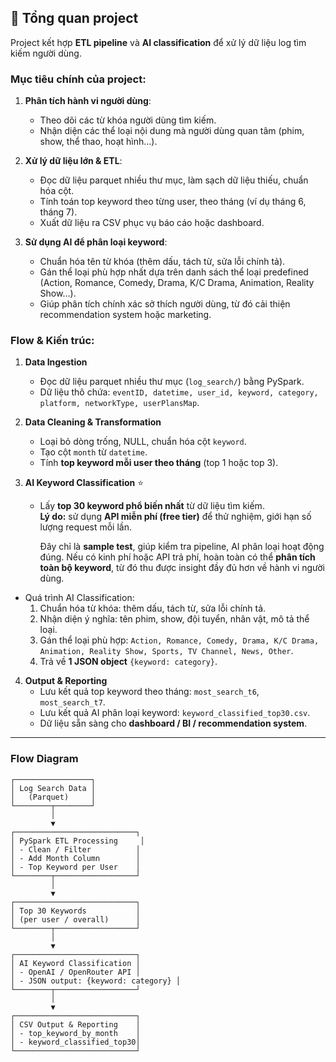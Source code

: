## 📌 Tổng quan project

Project kết hợp **ETL pipeline** và **AI classification** để xử lý dữ liệu log tìm kiếm người dùng.

### Mục tiêu chính của project:

1. **Phân tích hành vi người dùng**:

   - Theo dõi các từ khóa người dùng tìm kiếm.
   - Nhận diện các thể loại nội dung mà người dùng quan tâm (phim, show, thể thao, hoạt hình…).

2. **Xử lý dữ liệu lớn & ETL**:

   - Đọc dữ liệu parquet nhiều thư mục, làm sạch dữ liệu thiếu, chuẩn hóa cột.
   - Tính toán top keyword theo từng user, theo tháng (ví dụ tháng 6, tháng 7).
   - Xuất dữ liệu ra CSV phục vụ báo cáo hoặc dashboard.

3. **Sử dụng AI để phân loại keyword**:
   - Chuẩn hóa tên từ khóa (thêm dấu, tách từ, sửa lỗi chính tả).
   - Gán thể loại phù hợp nhất dựa trên danh sách thể loại predefined (Action, Romance, Comedy, Drama, K/C Drama, Animation, Reality Show…).
   - Giúp phân tích chính xác sở thích người dùng, từ đó cải thiện recommendation system hoặc marketing.

### Flow & Kiến trúc:

1. **Data Ingestion**

   - Đọc dữ liệu parquet nhiều thư mục (`log_search/`) bằng PySpark.
   - Dữ liệu thô chứa: `eventID, datetime, user_id, keyword, category, platform, networkType, userPlansMap`.

2. **Data Cleaning & Transformation**

   - Loại bỏ dòng trống, NULL, chuẩn hóa cột `keyword`.
   - Tạo cột `month` từ `datetime`.
   - Tính **top keyword mỗi user theo tháng** (top 1 hoặc top 3).

3. **AI Keyword Classification** ⭐

   - Lấy **top 30 keyword phổ biến nhất** từ dữ liệu tìm kiếm.  
     **Lý do:** sử dụng **API miễn phí (free tier)** để thử nghiệm, giới hạn số lượng request mỗi lần.

     Đây chỉ là **sample test**, giúp kiểm tra pipeline, AI phân loại hoạt động đúng.
     Nếu có kinh phí hoặc API trả phí, hoàn toàn có thể **phân tích toàn bộ keyword**, từ đó thu được insight đầy đủ hơn về hành vi người dùng.

- Quá trình AI Classification:
  1. Chuẩn hóa từ khóa: thêm dấu, tách từ, sửa lỗi chính tả.
  2. Nhận diện ý nghĩa: tên phim, show, đội tuyển, nhân vật, mô tả thể loại.
  3. Gán thể loại phù hợp: `Action, Romance, Comedy, Drama, K/C Drama, Animation, Reality Show, Sports, TV Channel, News, Other`.
  4. Trả về **1 JSON object** `{keyword: category}`.

4. **Output & Reporting**
   - Lưu kết quả top keyword theo tháng: `most_search_t6`, `most_search_t7`.
   - Lưu kết quả AI phân loại keyword: `keyword_classified_top30.csv`.
   - Dữ liệu sẵn sàng cho **dashboard / BI / recommendation system**.

---

### Flow Diagram

```text
┌─────────────────┐
│ Log Search Data │
│   (Parquet)     │
└────────┬────────┘
         │
         ▼
┌───────────────────────────┐
│ PySpark ETL Processing     │
│ - Clean / Filter          │
│ - Add Month Column        │
│ - Top Keyword per User    │
└────────┬──────────────────┘
         │
         ▼
┌───────────────────────────┐
│ Top 30 Keywords           │
│ (per user / overall)      │
└────────┬──────────────────┘
         │
         ▼
┌───────────────────────────┐
│ AI Keyword Classification │
│ - OpenAI / OpenRouter API │
│ - JSON output: {keyword: category} │
└────────┬──────────────────┘
         │
         ▼
┌───────────────────────────┐
│ CSV Output & Reporting    │
│ - top_keyword_by_month    │
│ - keyword_classified_top30│
└───────────────────────────┘
```
